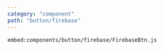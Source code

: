 ```yaml
---
category: "component"
path: "button/firebase"
---
```


`embed:components/button/firebase/FirebaseBtn.js`

